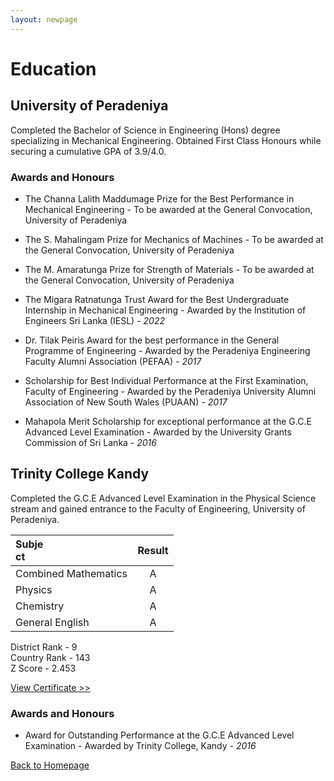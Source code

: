 ```yaml
---
layout: newpage
---
```


# Education

## University of Peradeniya

Completed the Bachelor of Science in Engineering (Hons) degree specializing in Mechanical Engineering. Obtained First Class Honours while securing a cumulative GPA of 3.9/4.0.

### Awards and Honours

*   The Channa Lalith Maddumage Prize for the Best Performance in Mechanical Engineering - To be awarded at the General Convocation, University of Peradeniya

*   The S. Mahalingam Prize for Mechanics of Machines - To be awarded at the General Convocation, University of Peradeniya

*   The M. Amaratunga Prize for Strength of Materials - To be awarded at the General Convocation, University of Peradeniya

*   The Migara Ratnatunga Trust Award for the Best Undergraduate Internship in Mechanical Engineering - Awarded by the Institution of Engineers Sri Lanka (IESL) - _2022_
*   Dr. Tilak Peiris Award for the best performance in the General Programme of Engineering - Awarded by the Peradeniya Engineering Faculty Alumni Association (PEFAA) - _2017_
*   Scholarship for Best Individual Performance at the First Examination, Faculty of Engineering - Awarded by the Peradeniya University Alumni Association of New South Wales (PUAAN) - _2017_
*   Mahapola Merit Scholarship for exceptional performance at the G.C.E Advanced Level Examination - Awarded by the University Grants Commission of Sri Lanka - _2016_

## Trinity College Kandy

Completed the G.C.E Advanced Level Examination in the Physical Science stream and gained entrance to the Faculty of Engineering, University of Peradeniya.

| <span style="display: inline-block; width:50px">Subject</span>  | <span style="display: inline-block; width:50px">Result</span>  |
| :--- | :---: |
| Combined Mathematics  | A  |
| Physics  | A |
| Chemistry  | A |
| General English  | A |

District Rank - 9 <br/>
Country Rank - 143  <br/>
Z Score - 2.453  <br/>

<a href="docs/AL_Certificate.pdf" target="_blank">View Certificate >></a>

<!-- <a href="docs/Dockyard_Certificate.pdf" target="_blank">PDF.</a> -->

<!-- [View Training Certificate >>](./docs/Dockyard_Certificate.pdf) -->

<!-- <a href="docs/Dockyard_Certificate.pdf" class="image fit"><img src="assets/img/ltl_logo.jpg" alt=""></a> -->

<!-- <embed src="https://rajinthss.github.io/docs/Dockyard_Certificate.pdf" type="application/pdf" width="100%" height="850px"/> -->

<!-- https://docs.google.com/viewer?url=https://drive.google.com/file/d/1nY8tLiqciS3rqbdKoQy9h8330Bv6hLX6/view?usp=sharing -->

### Awards and Honours

*   Award for Outstanding Performance at the G.C.E Advanced Level Examination	- Awarded by Trinity College, Kandy - _2016_

[Back to Homepage](./)
